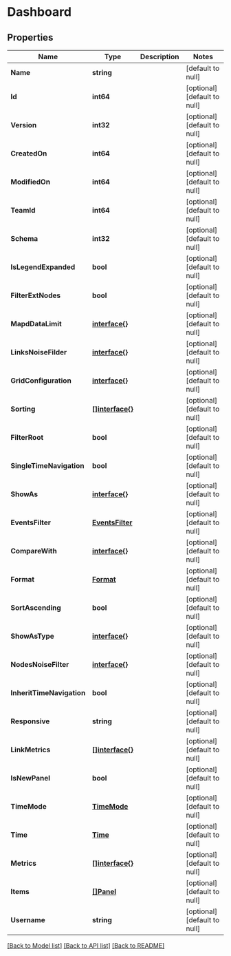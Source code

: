 # Dashboard

## Properties
Name | Type | Description | Notes
------------ | ------------- | ------------- | -------------
**Name** | **string** |  | [default to null]
**Id** | **int64** |  | [optional] [default to null]
**Version** | **int32** |  | [optional] [default to null]
**CreatedOn** | **int64** |  | [optional] [default to null]
**ModifiedOn** | **int64** |  | [optional] [default to null]
**TeamId** | **int64** |  | [optional] [default to null]
**Schema** | **int32** |  | [optional] [default to null]
**IsLegendExpanded** | **bool** |  | [optional] [default to null]
**FilterExtNodes** | **bool** |  | [optional] [default to null]
**MapdDataLimit** | [**interface{}**](interface{}.md) |  | [optional] [default to null]
**LinksNoiseFilder** | [**interface{}**](interface{}.md) |  | [optional] [default to null]
**GridConfiguration** | [**interface{}**](interface{}.md) |  | [optional] [default to null]
**Sorting** | [**[]interface{}**](interface{}.md) |  | [optional] [default to null]
**FilterRoot** | **bool** |  | [optional] [default to null]
**SingleTimeNavigation** | **bool** |  | [optional] [default to null]
**ShowAs** | [**interface{}**](interface{}.md) |  | [optional] [default to null]
**EventsFilter** | [**EventsFilter**](EventsFilter.md) |  | [optional] [default to null]
**CompareWith** | [**interface{}**](interface{}.md) |  | [optional] [default to null]
**Format** | [**Format**](Format.md) |  | [optional] [default to null]
**SortAscending** | **bool** |  | [optional] [default to null]
**ShowAsType** | [**interface{}**](interface{}.md) |  | [optional] [default to null]
**NodesNoiseFilter** | [**interface{}**](interface{}.md) |  | [optional] [default to null]
**InheritTimeNavigation** | **bool** |  | [optional] [default to null]
**Responsive** | **string** |  | [optional] [default to null]
**LinkMetrics** | [**[]interface{}**](interface{}.md) |  | [optional] [default to null]
**IsNewPanel** | **bool** |  | [optional] [default to null]
**TimeMode** | [**TimeMode**](TimeMode.md) |  | [optional] [default to null]
**Time** | [**Time**](Time.md) |  | [optional] [default to null]
**Metrics** | [**[]interface{}**](interface{}.md) |  | [optional] [default to null]
**Items** | [**[]Panel**](Panel.md) |  | [optional] [default to null]
**Username** | **string** |  | [optional] [default to null]

[[Back to Model list]](../README.md#documentation-for-models) [[Back to API list]](../README.md#documentation-for-api-endpoints) [[Back to README]](../README.md)


